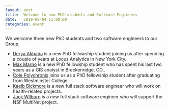 ```yaml
---
layout: post
title:  Welcome to new PhD students and Software Engineers
date:   2019-09-04 11:00:00
categories: event
---
```


We welcome three new PhD students and two software engineers to our Group. 
 * [Derya Akbaba](team/akbaba) is a new PhD fellowship student joining us after spending a couple of years at Locus Analytics in New York City.  
 * [Max Marno](/team/marno/) is a new PhD fellowship student who has spent his last two years as a GIS analyst in Breckenridge, CO..
 * [Cole Polychronis](/team/polychronis/) joins us as a PhD fellowship student after graduating from Westminster College.   
 * [Kaelb Bickmore](/team/bickmore/) is a new full stack software engineer who will work on health-related projects. 
 * [Jack Wilburn](/team/wilburn/)  is a new full stack software engineer who will support the NSF MultiNet project.

 
